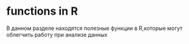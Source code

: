 # functions in R
В данном разделе находятся полезные функции в R,которые могут облегчить работу при анализе данных

